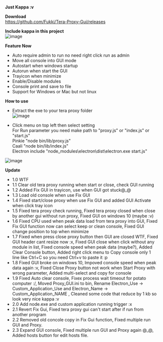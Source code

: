 **Just Kappa :v**<br/>

**Download**<br/>
https://github.com/Fukki/Tera-Proxy-Gui/releases

**Include kappa in this project**<br/>
![image](https://user-images.githubusercontent.com/26898177/38770570-32a7817c-403f-11e8-90ae-abb4c957407d.png)

**Feature Now**<br/>
- Auto require admin to run no need right click run as admin<br/>
- Move all console into GUI mode<br/>
- Autostart when windows startup<br/>
- Autorun when start the GUI<br/>
- Trayicon when minimize<br/>
- Enable/Disable modules<br/>
- Console print and save to file<br/>
- Support for Windows or Mac but not linux<br/>

**How to use**<br/>
- Extract the exe to your tera proxy folder<br/>
![image](https://user-images.githubusercontent.com/26898177/38705909-754d8e74-3ed5-11e8-9f2d-0412c98be921.png)<br/>

- Click menu on top left then select setting<br/>
For Run parameter you need make path to "proxy.js" or "index.js" or "start.js"<br/>
Pinkie "node bin/lib/proxy.js"<br/>
Caali "node bin/lib/index.js"<br/>
Electron include "node_modules\electron\dist\electron.exe start.js"<br/>

![image](https://user-images.githubusercontent.com/26898177/38706013-d5fb1110-3ed5-11e8-9951-77a8fa43a441.png)

**Update**<br/>
- 1.0 WTF<br/>
- 1.1 Clear old tera proxy running when start or close, check GUI running<br/>
- 1.2 Added Fix GUI in trayicon, use when GUI got stuck@_@<br/>
- 1.3 Load old console when use Fix GUI<br/>
- 1.4 Fixed start/close proxy when use Fix GUI and added GUI Activate when click tray icon<br/>
- 1.5 Fixed tera proxy check running, Fixed tera proxy closed when close by another gui without run proxy, Fixed GUI on windows 10 (maybe :v)<br/>
- 1.6 Fixed CPU used when peak data load from tera proxy into GUI, Fixed Fix GUI function now can select keep or clean console, Fixed GUI change position to top when minimize<br/>
- 1.7 Fixed when press close proxy button then GUI are closed WTF, Fixed GUI header cant resize now :x, Fixed GUI close when click without any module in list, Fixed console speed when peak data (maybe?), Added Clear Console button, Added right click menu to Copy console only 1 line like Ctrl+C so you need Ctrl+v to paste it :p<br/>
- 1.8 Fixed GUI broke on windows 10, Impoved console speed when peak data again :v, Fixed Close Proxy button not work when Start Proxy with wrong parameter, Added multi-select and copy for console<br/>
- 1.9 Fixed Auto clear console, Fixex process wait timeout for potato computer :/, Moved Proxy_GUI.ini to bin, Rename Electron_Use -> Custom_Application_Use and Electron_Name -> Custom_Application_NAME , Cleaned some code that reduce by 1 kb so look very nice kappa :v
- 2.0 Add node.exe and custom application running trigger :x
- 2.1 Revert Fix Gui, Fixed tera proxy gui can't start after if run from another program
- 2.2 Removed old concole copy in Fix Gui function, Fixed multiple run GUI and Proxy.
- 2.3 Expand GUI console, Fixed multiple run GUI and Proxy again @_@, Added hosts button for edit hosts file.
